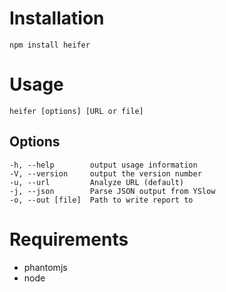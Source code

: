# Installation

    npm install heifer

# Usage

    heifer [options] [URL or file]

## Options

    -h, --help        output usage information
    -V, --version     output the version number
    -u, --url         Analyze URL (default)
    -j, --json        Parse JSON output from YSlow
    -o, --out [file]  Path to write report to

# Requirements

* phantomjs
* node
